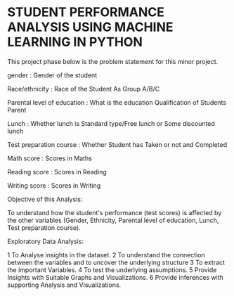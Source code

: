 # STUDENT PERFORMANCE ANALYSIS USING MACHINE LEARNING IN PYTHON

This project phase below is the problem statement for this minor project.

gender : Gender of the student 

Race/ethnicity : Race of the Student As Group A/B/C 

Parental level of education : What is the education Qualification of Students Parent 

Lunch : Whether lunch is Standard type/Free lunch or Some discounted lunch 

Test preparation course : Whether Student has Taken or not and Completed 

Math score : Scores in Maths 

Reading score : Scores in Reading 

Writing score : Scores in Writing


Objective of this Analysis: 

To understand how the student's performance (test scores) is affected by the other variables (Gender, Ethnicity, Parental level of education, Lunch, Test preparation course).


Exploratory Data Analysis:

 1 To Analyse insights in the dataset.
 2 To understand the connection between the variables and to uncover the underlying structure
 3 To extract the important Variables.
 4 To test the underlying assumptions.
 5 Provide Insights with Suitable Graphs and Visualizations.
 6 Provide inferences with supporting Analysis and Visualizations.

